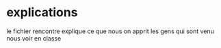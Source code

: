 # explications 
le fichier rencontre explique ce que nous on apprit les gens qui sont venu nous voir en classe 
